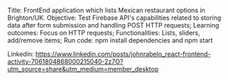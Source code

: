 Title: FrontEnd application which lists Mexican restaurant options in Brighton/UK.
Objective: Test Firebase API's capabilities related to storing data after form submission and handling POST HTTP requests;
Learning outcomes: Focus on HTTP requests;
Functionalities: Lists, sliders, add/remove items;
Run code: npm install dependencies and npm start


Linkedin: https://www.linkedin.com/posts/johnrabelo_react-frontend-activity-7061804868000215040-2z7O?utm_source=share&utm_medium=member_desktop

